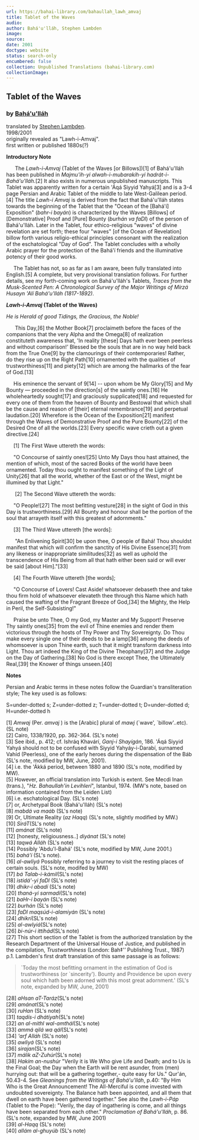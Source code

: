 ```yaml
---
url: https://bahai-library.com/bahaullah_lawh_amvaj
title: Tablet of the Waves
audio: 
author: Bahá'u'lláh, Stephen Lambden
image: 
source: 
date: 2001
doctype: website
status: search-only
encumbered: false
collection: Unpublished Translations (bahai-library.com)
collectionImage: 
---
```



## Tablet of the Waves

### by [Bahá'u'lláh](https://bahai-library.com/author/Bahá'u'lláh)

translated by [Stephen Lambden](https://bahai-library.com/author/Stephen%20Lambden).  
1998/2001  
originally revealed as "Lawh-i-Amvaj".  
first written or published 1880s(?)


**Introductory Note**  
  
      The _Lawh-i-Amvaj_ (Tablet of the Waves \[or Billows\])\[1\] of Bahá'u'lláh has been published in _Majmu'ih-yi alwah-i-mubarakih-yi hadrát-i-Bahá'u'lláh._\[2\] It also exists in numerous unpublished manuscripts. This Tablet was apparently written for a certain 'Áqá Siyyid Yahyá\[3\] and is a 3-4 page Persian and Arabic Tablet of the middle to late West-Galilean period.\[4\] The title _Lawh-i Amvaj_ is derived from the fact that Bahá'u'lláh states towards the beginning of the Tablet that the "Ocean of the \[Bahá'í\] Exposition" (_bahr-i bayán_) is characterized by the Waves \[Billows\] of \[Demonstrative\] Proof and \[Pure\] Bounty (_burhán va faDl_) of the person of Bahá'u'lláh. Later in the Tablet, four ethico-religious "waves" of divine revelation are set forth; these four "waves" \[of the Ocean of Revelation\] billow forth various religio-ethical principles consonant with the realization of the eschatological "Day of God". The Tablet concludes with a wholly Arabic prayer for the protection of the Bahá'í friends and the illuminative potency of their good works.  
  
     The Tablet has not, so as far as I am aware, been fully translated into English.\[5\] A complete, but very provisional translation follows. For further details, see my forth-coming work on Bahá'u'lláh's Tablets, _Traces from the Musk-Scented Pen: A Chronological Survey of the Major Writings of Mírzá Husayn 'Alí Bahá'u'lláh (1817-1892)_.

**_Lawh-i-Amvaj_ (Tablet of the Waves)**

  
_He is Herald of good Tidings, the Gracious, the Noble!_

      This Day,\[6\] the Mother Book\[7\] proclaimeth before the faces of the companions that the very Alpha and the Omega\[8\] of realization constituteth awareness that, 'In reality \[these\] Days hath ever been peerless and without comparison!' Blessed be the souls that are in no way held back from the True One\[9\] by the clamourings of their contemporaries! Rather, do they rise up on the Right Path\[10\] ornamented with the qualities of trustworthiness\[11\] and piety\[12\] which are among the hallmarks of the fear of God.\[13\]  
  
     His eminence the servant of 9\[14\] \-\- upon whom be My Glory\[15\] and My Bounty — proceeded in the direction\[s\] of the saintly ones.\[16\] He wholeheartedly sought\[17\] and graciously supplicated\[18\] and requested for every one of them from the heaven of Bounty and Bestowal that which shall be the cause and reason of \[their\] eternal remembrance\[19\] and perpetual laudation.\[20\] Wherefore is the Ocean of the Exposition\[21\] manifest through the Waves of Demonstrative Proof and the Pure Bounty\[22\] of the Desired One of all the worlds.\[23\] Every specific wave crieth out a given directive.\[24\]  
  
     \[1\] The First Wave uttereth the words:  
  
     "O Concourse of saintly ones!\[25\] Unto My Days thou hast attained, the mention of which, most of the sacred Books of the world have been ornamented. Today thou ought to manifest something of the Light of Unity\[26\] that all the world, whether of the East or of the West, might be illumined by that Light."  
  
      \[2\] The Second Wave uttereth the words:  
  
     "O People!\[27\] The most befitting vesture\[28\] in the sight of God in this Day is trustworthiness.\[29\] All Bounty and honour shall be the portion of the soul that arrayeth itself with this greatest of adornments."  
  
     \[3\] The Third Wave uttereth \[the words\]:  
  
      "An Enlivening Spirit\[30\] be upon thee, O people of Bahá! Thou shouldst manifest that which will confirm the sanctity of His Divine Essence\[31\] from any likeness or inappropriate similitudes\[32\] as well as uphold the transcendence of His Being from all that hath either been said or will ever be said \[about Him\]."\[33\]  
  
     \[4\] The Fourth Wave uttereth \[the words\];  
  
     "O Concourse of Lovers! Cast Aside! whatsoever debaseth thee and take thou firm hold of whatsoever elevateth thee through this Name which hath caused the wafting of the Fragrant Breeze of God,\[34\] the Mighty, the Help in Peril, the Self-Subsisting!"  
  
     Praise be unto Thee, O my God, my Master and My Support! Preserve Thy saintly ones\[35\] from the evil of Thine enemies and render them victorious through the hosts of Thy Power and Thy Sovereignty. Do Thou make every single one of their deeds to be a lamp\[36\] among the deeds of whomsoever is upon Thine earth, such that it might transform darkness into Light. Thou art indeed the King of the Divine Theophany\[37\] and the Judge on the Day of Gathering.\[38\] No God is there except Thee, the Ultimately Real,\[39\] the Knower of things unseen.\[40\]  
  
  
**Notes**

Persian and Arabic terms in these notes follow the Guardian's transliteration style; The key used is as follows:

S=under-dotted s; Z=under-dotted z; T=under-dotted t; D=under-dotted d; H=under-dotted h

  
\[1\] _Amwaj_ (Per. _amvaj_ ) is the \[Arabic\] plural of _mawj_ (\`wave', \`billow'..etc). (SL note)  
\[2\] Cairo, 1338/1920, pp. 362-364. (SL's note)  
\[3\] See ibid., p. 412; cf. Ishráq Khavárí, _Ganj-i Shayígán_, 186\. 'Áqá Siyyid Yahyá should not to be confused with Siyyid Yahyáy-i-Darabí, surnamed Vahíd (Peerless), one of the early heroes during the dispensation of the Báb (SL's note, modified by MW, June, 2001).  
\[4\] i.e. the 'Ákká period, between 1880 and 1890 (SL's note, modified by MW).  
\[5\] However, an official translation into Turkish is extent. See Mecdi Inan (trans.), "_Hz. Bahaullah'in Levihleri_", Istanbul, 1974. (MW's note, based on information contained from the Leiden List)  
\[6\] i.e. eschatological Day. (SL's note)  
\[7\] or, Archetypal Book (Bahá'u'lláh) (SL's note)  
\[8\] _mabdá va maáb_ (SL's note)  
\[9\] Or, Ultimate Reality (_az Haqq_) (SL's note, slightly modified by MW.)  
\[10\] _SiráT_(SL's note)  
\[11\] _amánat_ (SL's note)  
\[12\] \[honesty, religiousness..\] _diyánat_ (SL's note)  
\[13\] _taqwá Alláh_ (SL's note)  
\[14\] Possibly 'Abdu'l-Bahá' (SL's note, modified by MW, June 2001.)  
\[15\] _bahá'í_ (SL's note).  
\[16\] _al-awliyá_ Possibly referring to a journey to visit the resting places of certain souls. (SL's note, modifed by MW)  
\[17\] _bá Talab-i-kámil_(SL's note)  
\[18\] _istidá'-yi faDl_ (SL's note)  
\[19\] _dhikr-i abadí_ (SL's note)  
\[20\] _thaná-yi sarmadi_(SL's note)  
\[21\] _baHr-i bayán_ (SL's note)  
\[22\] _burhán_ (SL's note)  
\[23\] _faDl maqsúd-i-alamiyán_ (SL's note)  
\[24\] _dhikrí_(SL's note)  
\[25\] _al-awlyiá_(SL's note)  
\[26\] _bi-núr-i ittihád_(SL's note)  
\[27\] This short section of the Tablet is from the authorized translation by the Research Department of the Universal House of Justice, and published in the compilation, _Trustworthiness_ (London: Bah‡'’ Publishing Trust., 1987) p.1. Lambden's first draft translation of this same passage is as follows:

> \`Today the most befitting ornament in the estimation of God is trustworthiness (or \`sincerity'). Bounty and Providence be upon every soul which hath been adorned with this most great adornment.' (SL's note, expanded by MW, June, 2001)

\[28\] _aHsan aT-Taráz_(SL's note)  
\[29\] _amánat_(SL's note)  
\[30\] _ruHan_ (SL's note)  
\[31\] _taqdís-i dhátíyah_(SL's note)  
\[32\] _an al-mithl wal-amthál_(SL's note)  
\[33\] _ammá qilá wa qál_(SL's note)  
\[34\] _'arf Alláh_ (SL's note)  
\[35\] _awliyá_ (SL's note)  
\[36\] _sirajan_(SL's note)  
\[37\] _málik aZ-Zuhúr_(SL's note)  
\[38\] _Hakím an-nushúr_ "Verily it is We Who give Life and Death; and to Us is the Final Goal; the Day when the Earth will be rent asunder, from (men) hurrying out: that will be a gathering together,- quite easy for Us." Qur'án, 50.43-4. See _Gleanings from the Writings of Bahá'u'lláh_, p.40: "By Him Who is the Great Announcement! The All-Merciful is come invested with undoubted sovereignty. The Balance hath been appointed, and all them that dwell on earth have been gathered together." See also the _Lawh-i-Páp_ (Tablet to the Pope): "Verily, the day of ingathering is come, and all things have been separated from each other." _Proclamation of Bahá'u'lláh_, p. 86. (SL's note, expanded by MW, June 2001)  
\[39\] _al-Haqq_ (SL's note)  
\[40\] _allám al-ghuyúb_ (SL's note)